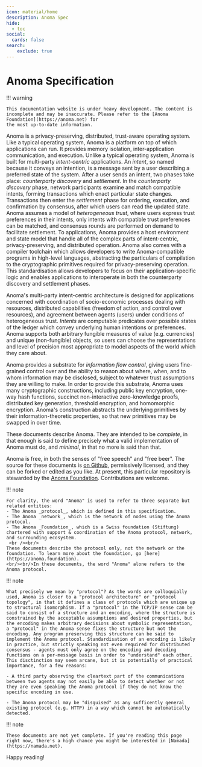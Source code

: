 ```yaml
---
icon: material/home
description: Anoma Spec
hide:
  - toc
social:
  cards: false
search:
    exclude: true
---
```


# Anoma Specification


!!! warning

    This documentation website is under heavy development. The content is incomplete and may be inaccurate. Please refer to the [Anoma Foundation](https://anoma.net) for
    the most up-to-date information.

Anoma is a privacy-preserving, distributed, trust-aware operating system. Like a
typical operating system, Anoma is a platform on top of which applications can
run. It provides memory isolation, inter-application communication, and
execution. Unlike a typical operating system, Anoma is built for multi-party
_intent-centric_ applications. An _intent_, so named because it conveys an
intention, is a message sent by a user describing a preferred state of the
system. After a user sends an intent, two phases take place: _counterparty
discovery_ and _settlement_. In the _counterparty discovery_ phase, network
participants examine and match compatible intents, forming transactions which
enact particular state changes. Transactions then enter the _settlement_ phase
for ordering, execution, and confirmation by consensus, after which users can
read the updated state. Anoma assumes a model of _heterogeneous trust_, where
users express trust preferences in their intents, only intents with compatible
trust preferences can be matched, and consensus rounds are performed on demand
to facilitate settlement. To applications, Anoma provides a host environment and
state model that handle all of the complex parts of intent-centric,
privacy-preserving, and distributed operation. Anoma also comes with a compiler
toolchain which allows developers to write Anoma-compatible programs in
high-level languages, abstracting the particulars of compilation to the
cryptographic primitives required for privacy-preserving operation. This
standardisation allows developers to focus on their application-specific logic
and enables applications to interoperate in both the counterparty discovery and
settlement phases.

Anoma's multi-party intent-centric architecture is designed for applications
concerned with coordination of socio-economic processes dealing with resources,
distributed capabilities (freedom of action, and control over resources), and
agreement between agents (users) under conditions of heterogeneous trust.
_Intents_ are computable predicates over possible states of the ledger which
convey underlying human intentions or preferences. Anoma supports both arbitrary
fungible measures of value (e.g. currencies) and unique (non-fungible) objects,
so users can choose the representations and level of precision most appropriate
to model aspects of the world which they care about.

Anoma provides a substrate for _information flow control_, giving users
fine-grained control over and the ability to reason about where, when, and to
whom information may be disclosed, subject to whatever trust assumptions they
are willing to make. In order to provide this substrate, Anoma uses many
cryptographic constructions, including public key encryption, one-way hash
functions, succinct non-interactive zero-knowledge proofs, distributed key
generation, threshold encryption, and homomorphic encryption. Anoma's
construction abstracts the underlying primitives by their information-theoretic
properties, so that new primitives may be swapped in over time.

<!--

Anoma draws upon and synthesises prior art in the broad areas of distributed ledger architecture, cybernetic systems design, monetary anthropology, and web-of-trust construction. It relies upon results, primitives, and constructions from the academic research fields of distributed systems, cryptography, computational complexity theory, information theory, algorithmic game theory, programming language theory, and category theory, among others. Readers with expertise in one or more of these areas or fields may find it helpful to understand Anoma in relation to them.Descriptions of some of these relational structures can be found in the [angles of approach](./angles-of-approach.md#angles-of-approach) section.

-->

These documents describe Anoma. They are intended to be _complete_, in that
enough is said to define precisely what a valid implementation of Anoma must do,
and _minimal_, in that no more is said than that.

Anoma is free, in both the senses of "free speech" and "free beer". The source
for these documents is [on Github](https://github.com/anoma/specs), permissively
licensed, and they can be forked or edited as you like. At present, this
particular repository is stewarded by the [Anoma
Foundation](https://anoma.foundation/). Contributions are welcome.

!!! note

    For clarity, the word "Anoma" is used to refer to three separate but related entities:
    - The Anoma _protocol_, which is defined in this specification.
    - The Anoma _network_, which is the network of nodes using the Anoma protocol.
    - The Anoma _Foundation_, which is a Swiss foundation (Stiftung) chartered with support & coordination of the Anoma protocol, network, and surrounding ecosystem.
     <br /><br/>
    These documents describe the protocol only, not the network or the foundation. To learn more about the foundation, go [here](https://anoma.foundation).
    <br/><br/>In these documents, the word "Anoma" alone refers to the Anoma protocol.

!!! note

    What precisely we mean by "protocol"? As the words are colloquially used, Anoma is closer to a "protocol architecture" or "protocol topology", in that it defines a class of protocols which are unique up to structural isomorphism. If a "protocol" in the TCP/IP sense can be said to consist of a structure and an encoding, where the structure is constrained by the acceptable assumptions and desired properties, but the encoding makes arbitrary decisions about symbolic representation, a "protocol" in the Anoma sense fixes the structure but not the encoding. Any program preserving this structure can be said to implement the Anoma protocol. Standardisation of an encoding is likely in practice, but strictly speaking not even required for distributed consensus - agents must only agree on the encoding and decoding functions on a per-message basis in order to "understand" each other. This disctinction may seem arcane, but it is potentially of practical importance, for a few reasons:

    - A third party observing the cleartext part of the communications between two agents may not easily be able to detect whether or not they are even speaking the Anoma protocol if they do not know the specific encoding in use.

    - The Anoma protocol may be "disguised" as any sufficently general existing protocol (e.g. HTTP) in a way which cannot be automatically detected.

!!! note

    These documents are not yet complete. If you're reading this page right now, there's a high chance you might be interested in [Namada](https://namada.net).


Happy reading!
